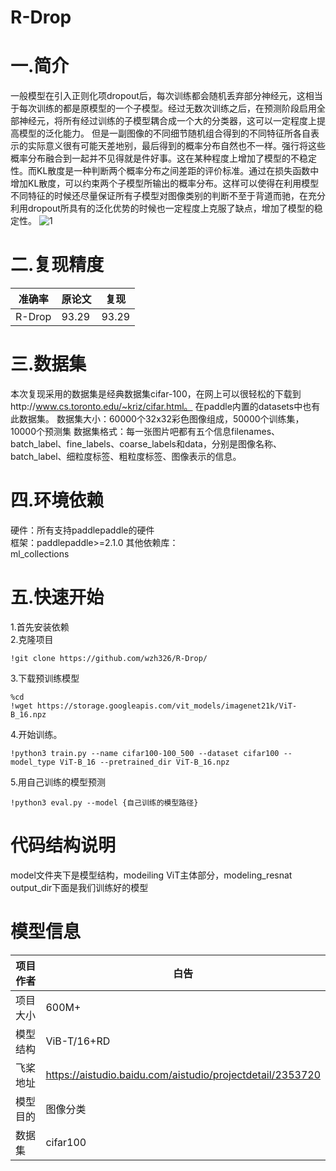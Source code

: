 # R-Drop
# 一.简介
一般模型在引入正则化项dropout后，每次训练都会随机丢弃部分神经元，这相当于每次训练的都是原模型的一个子模型。经过无数次训练之后，在预测阶段启用全部神经元，将所有经过训练的子模型耦合成一个大的分类器，这可以一定程度上提高模型的泛化能力。
但是一副图像的不同细节随机组合得到的不同特征所各自表示的实际意义很有可能天差地别，最后得到的概率分布自然也不一样。强行将这些概率分布融合到一起并不见得就是件好事。这在某种程度上增加了模型的不稳定性。而KL散度是一种判断两个概率分布之间差距的评价标准。通过在损失函数中增加KL散度，可以约束两个子模型所输出的概率分布。这样可以使得在利用模型不同特征的时候还尽量保证所有子模型对图像类别的判断不至于背道而驰，在充分利用dropout所具有的泛化优势的时候也一定程度上克服了缺点，增加了模型的稳定性。
![1](https://user-images.githubusercontent.com/79301727/133238064-332c21c8-d2a9-465d-aa15-2c60d887e12d.jpg)
# 二.复现精度
|准确率|原论文|复现|
|--|--|--|
|R-Drop|93.29|93.29|
# 三.数据集
本次复现采用的数据集是经典数据集cifar-100，在网上可以很轻松的下载到http://www.cs.toronto.edu/~kriz/cifar.html。
在paddle内置的datasets中也有此数据集。
数据集大小：60000个32x32彩色图像组成，50000个训练集，10000个预测集
数据集格式：每一张图片吧都有五个信息filenames、batch_label、fine_labels、coarse_labels和data，分别是图像名称、batch_label、细粒度标签、粗粒度标签、图像表示的信息。
# 四.环境依赖
硬件：所有支持paddlepaddle的硬件  
框架：paddlepaddle>=2.1.0
其他依赖库：  
ml_collections
# 五.快速开始
1.首先安装依赖  
2.克隆项目 
```
!git clone https://github.com/wzh326/R-Drop/  
```
3.下载预训练模型
```
%cd 
!wget https://storage.googleapis.com/vit_models/imagenet21k/ViT-B_16.npz
```
4.开始训练。
```
!python3 train.py --name cifar100-100_500 --dataset cifar100 --model_type ViT-B_16 --pretrained_dir ViT-B_16.npz
```
5.用自己训练的模型预测
```
!python3 eval.py --model {自己训练的模型路径} 
```
# 代码结构说明
model文件夹下是模型结构，modeiling ViT主体部分，modeling_resnat
output_dir下面是我们训练好的模型
# 模型信息
|项目作者|白告|
|--|--|
|项目大小|600M+|
|模型结构|ViB-T/16+RD|
|飞桨地址|https://aistudio.baidu.com/aistudio/projectdetail/2353720|
|模型目的|图像分类|
|数据集|cifar100|


